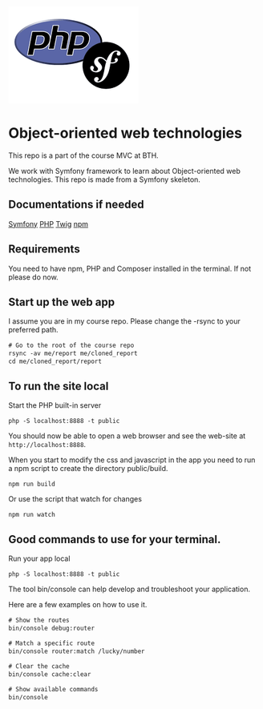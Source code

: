 <!--
---
author: krbe23
revision:
    "2023-03-29": "(A, krbe23) First release" (alot copied from mos readme.md in this course...)
---
-->

![Symfony image](./public/img/php_symfony.png)


Object-oriented web technologies
=========================================

This repo is a part of the course MVC at BTH. 

We work with Symfony framework to learn about Object-oriented web technologies. This repo is made from a Symfony skeleton.

Documentations if needed
----------------------------
[Symfony](https://symfony.com/doc/current/index.html)
[PHP](https://www.php.net/manual/en/)
[Twig](https://twig.symfony.com/doc/)
[npm](https://docs.npmjs.com/)

Requirements
------------------------------
You need to have npm, PHP and Composer installed in the terminal. If not please do now.

Start up the web app
------------------

I assume you are in my course repo. Please change the -rsync to your preferred path.

```
# Go to the root of the course repo
rsync -av me/report me/cloned_report
cd me/cloned_report/report
```

To run the site local
----------------------

Start the PHP built-in server
```
php -S localhost:8888 -t public
```

You should now be able to open a web browser and see the web-site at `http://localhost:8888`.

When you start to modify the css and javascript in the app you need to run a npm script to create the directory public/build. 
```
npm run build
```
Or use the script that watch for changes
```
npm run watch
```


Good commands to use for your terminal.
-----------------------------

Run your app local

```
php -S localhost:8888 -t public
```

The tool bin/console can help develop and troubleshoot your application.

Here are a few examples on how to use it.

```
# Show the routes
bin/console debug:router
```
```
# Match a specific route
bin/console router:match /lucky/number
```
```
# Clear the cache
bin/console cache:clear
```
```
# Show available commands
bin/console
```
